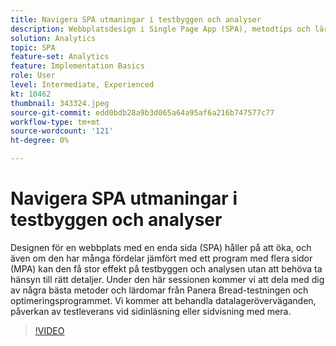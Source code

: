 ```yaml
---
title: Navigera SPA utmaningar i testbyggen och analyser
description: Webbplatsdesign i Single Page App (SPA), metodtips och lärdomar från Panera Bread-testningen och optimeringsprogrammet. Vi ska ta upp datalageröverväganden, påverkan av testleverans vid sidinläsning eller sidvisning
solution: Analytics
topic: SPA
feature-set: Analytics
feature: Implementation Basics
role: User
level: Intermediate, Experienced
kt: 10462
thumbnail: 343324.jpeg
source-git-commit: edd0bdb28a9b3d065a64a95af6a216b747577c77
workflow-type: tm+mt
source-wordcount: '121'
ht-degree: 0%

---
```


# Navigera SPA utmaningar i testbyggen och analyser

Designen för en webbplats med en enda sida (SPA) håller på att öka, och även om den har många fördelar jämfört med ett program med flera sidor (MPA) kan den få stor effekt på testbyggen och analysen utan att behöva ta hänsyn till rätt detaljer. Under den här sessionen kommer vi att dela med dig av några bästa metoder och lärdomar från Panera Bread-testningen och optimeringsprogrammet. Vi kommer att behandla datalageröverväganden, påverkan av testleverans vid sidinläsning eller sidvisning med mera.

>[!VIDEO](https://video.tv.adobe.com/v/343324/?quality=12&learn=on)

